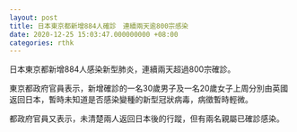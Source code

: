 ```yaml
---
layout: post
title: 日本東京都新增884人確診　連續兩天逾800宗感染
date: 2020-12-25 15:03:47.000000000 +08:00
categories: rthk
---
```


日本東京都新增884人感染新型肺炎，連續兩天超過800宗確診。

東京都政府官員表示，新增確診的一名30歲男子及一名20歲女子上周分別由英國返回日本，暫時未知道是否感染變種的新型冠狀病毒，病徵暫時輕微。

都政府官員又表示，未清楚兩人返回日本後的行蹤，但有兩名親屬已確診感染。
